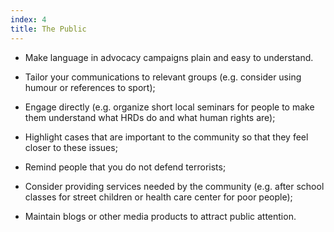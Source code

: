 ```yaml
---
index: 4
title: The Public
---
```

- Make language in advocacy campaigns plain and easy to understand. 

- Tailor your communications to relevant groups (e.g. consider
using humour or references to sport);

- Engage directly (e.g. organize short local seminars for people to make
them understand what HRDs do and what human rights are);

- Highlight cases that are important to the community so that they feel closer to these issues;

- Remind people that you do not defend terrorists;

- Consider providing services needed by the community (e.g. after school classes for street
children or health care center for poor people);

- Maintain blogs or other media products to attract public attention.